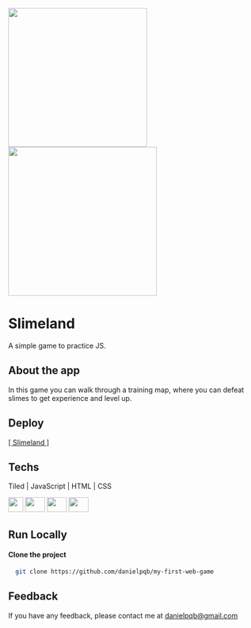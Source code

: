 <img src="https://img.itch.zone/aW1nLzc3MDUwMDcucG5n/315x250%23c/e4stoU.png" height="280px"></img>
<img src="https://cdn.discordapp.com/attachments/387391441397350411/996955085013799043/unknown.png" height="300px"></img>

# Slimeland
A simple game to practice JS.

## About the app
In this game you can walk through a training map, where you can defeat slimes to get experience and level up.

## Deploy
<a href="https://danielpqb.github.io/my-first-web-game/" target="_blank">[ Slimeland ]</a>

## Techs
Tiled | JavaScript | HTML | CSS
<div></div>
<span>
<img src="https://dl.flathub.org/repo/appstream/x86_64/icons/128x128/org.mapeditor.Tiled.png" width="30px" height="30px" />
<img src="https://raw.githubusercontent.com/danielcranney/readme-generator/main/public/icons/skills/javascript-colored.svg" width="40px" height="30px" />
<img src="https://raw.githubusercontent.com/danielcranney/readme-generator/main/public/icons/skills/html5-colored.svg" width="40px" height="30px" />
<img src="https://raw.githubusercontent.com/danielcranney/readme-generator/main/public/icons/skills/css3-colored.svg" width="40px" height="30px" />
</span>

## Run Locally
#### Clone the project
```bash
  git clone https://github.com/danielpqb/my-first-web-game
```

## Feedback
If you have any feedback, please contact me at danielpqb@gmail.com
